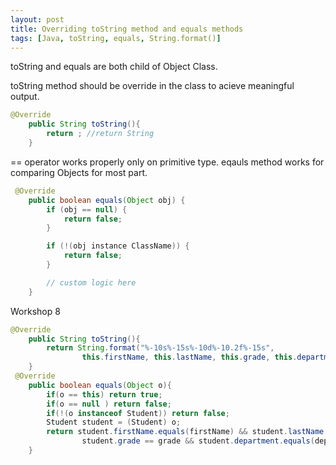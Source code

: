 ```yaml
---
layout: post
title: Overriding toString method and equals methods
tags: [Java, toString, equals, String.format()]
---
```


toString and equals are both child of Object Class.

toString method should be override in the class to acieve meaningful output.
```java
@Override
    public String toString(){
        return ; //return String
    }
```


== operator works properly only on primitive type.
eqauls method works for comparing Objects for most part.
```java
 @Override
    public boolean equals(Object obj) {
        if (obj == null) {
            return false;
        }

        if (!(obj instance ClassName)) {
            return false;
        }

        // custom logic here
    }
```

Workshop 8
```java
@Override
    public String toString(){
        return String.format("%-10s%-15s%-10d%-10.2f%-15s",
                this.firstName, this.lastName, this.grade, this.department);
    }
 @Override
    public boolean equals(Object o){
        if(o == this) return true;
        if(o == null ) return false;
        if(!(o instanceof Student)) return false;
        Student student = (Student) o;
        return student.firstName.equals(firstName) && student.lastName.equals(lastName) &&
                student.grade == grade && student.department.equals(department);
    }
```